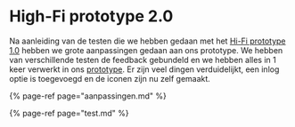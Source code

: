 # High-Fi prototype 2.0

Na aanleiding van de testen die we hebben gedaan met het [Hi-Fi prototype 1.0](../high-fi-prototype-1.0/) hebben we grote aanpassingen gedaan aan ons prototype. We hebben van verschillende testen de feedback gebundeld en we hebben alles in 1 keer verwerkt in ons [prototype](../../5.-validatie/eind-ontwerp.md). Er zijn veel dingen verduidelijkt, een inlog optie is toegevoegd en de iconen zijn nu zelf gemaakt. 

{% page-ref page="aanpassingen.md" %}

{% page-ref page="test.md" %}

